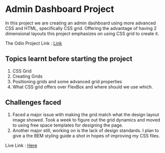 # Admin Dashboard Project

In this project we are creating an admin dashboard using more advanced CSS and HTML, specifically CSS grid. Offering the advantage of having 2 dimensional layouts this project emphasizes on using CSS grid to create it. 

The Odin Project Link : [Link](https://www.theodinproject.com/paths/full-stack-javascript/courses/intermediate-html-and-css/lessons/admin-dashboard)

## Topics learnt before starting the project

1. CSS Grid
2. Creating Grids
3. Positioning grids and some advanced grid properties
4. What CSS grid offers over FlexBox and where should we use which.

## Challenges faced

1. Faced a major issue with making the grid match what the design layout image showed. Took a week to figure out the grid dynamics and moved to using free space templates for designing the page.
2. Another major still, working on is the lack of design standards. I plan to give a the BEM styling guide a shot in hopes of improving my CSS files.

Live Link : [Here](https://ankur26.github.io/admin-dashboard-page/)